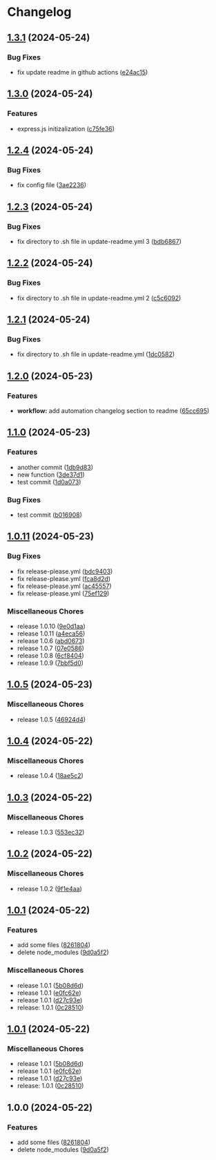 # Changelog

## [1.3.1](https://github.com/maroon-studio/cargo-route/compare/v1.3.0...v1.3.1) (2024-05-24)


### Bug Fixes

* fix update readme in github actions ([e24ac15](https://github.com/maroon-studio/cargo-route/commit/e24ac150ed53c52d74c71da0a0abaced7391f04a))

## [1.3.0](https://github.com/maroon-studio/cargo-route/compare/v1.2.4...v1.3.0) (2024-05-24)


### Features

* express.js initizalization ([c75fe36](https://github.com/maroon-studio/cargo-route/commit/c75fe36c1c25dba76a0f342f75e6bfcd9f0abc80))

## [1.2.4](https://github.com/maroon-studio/cargo-route/compare/v1.2.3...v1.2.4) (2024-05-24)


### Bug Fixes

* fix config file ([3ae2236](https://github.com/maroon-studio/cargo-route/commit/3ae22364ccb98def285c9b4e3a432f3c0e9dc0de))

## [1.2.3](https://github.com/maroon-studio/cargo-route/compare/v1.2.2...v1.2.3) (2024-05-24)


### Bug Fixes

* fix directory to .sh file in update-readme.yml 3 ([bdb6867](https://github.com/maroon-studio/cargo-route/commit/bdb686724e055c0d134344449b429fba6d81e2e3))

## [1.2.2](https://github.com/maroon-studio/cargo-route/compare/v1.2.1...v1.2.2) (2024-05-24)


### Bug Fixes

* fix directory to .sh file in update-readme.yml 2 ([c5c6092](https://github.com/maroon-studio/cargo-route/commit/c5c609293a763da52adb6d70c6a4e705accef504))

## [1.2.1](https://github.com/maroon-studio/cargo-route/compare/v1.2.0...v1.2.1) (2024-05-24)


### Bug Fixes

* fix directory to .sh file in update-readme.yml ([1dc0582](https://github.com/maroon-studio/cargo-route/commit/1dc0582f7db6abae0a250853d90a7155a12977c4))

## [1.2.0](https://github.com/maroon-studio/cargo-route/compare/v1.1.0...v1.2.0) (2024-05-23)


### Features

* **workflow:** add automation changelog section to readme ([65cc695](https://github.com/maroon-studio/cargo-route/commit/65cc695c351106b49389e091b6bdb6cd8ef20ab4))

## [1.1.0](https://github.com/maroon-studio/cargo-route/compare/v1.0.11...v1.1.0) (2024-05-23)


### Features

* another commit ([1db9d83](https://github.com/maroon-studio/cargo-route/commit/1db9d83e6fea359a093d15d5224d44dab5319ad8))
* new function ([3de37d1](https://github.com/maroon-studio/cargo-route/commit/3de37d1f61b5aaae3bfbe4949e5cd59e9e699113))
* test commit ([1d0a073](https://github.com/maroon-studio/cargo-route/commit/1d0a0733316dab9bcfbb00fedf76e4dbd3359ce8))


### Bug Fixes

* test commit ([b016908](https://github.com/maroon-studio/cargo-route/commit/b016908185e064375230006b4bd68829e44cde18))

## [1.0.11](https://github.com/maroon-studio/cargo-route/compare/v1.0.5...v1.0.11) (2024-05-23)


### Bug Fixes

* fix release-please.yml ([bdc9403](https://github.com/maroon-studio/cargo-route/commit/bdc9403f205f15dd883d1a272ab0425d00818a88))
* fix release-please.yml ([fca8d2d](https://github.com/maroon-studio/cargo-route/commit/fca8d2d9590438ebb1ce67750f7c9c347218b74e))
* fix release-please.yml ([ac45557](https://github.com/maroon-studio/cargo-route/commit/ac455571d4d219044d1bf07847786b5598df1b14))
* fix release-please.yml ([75ef129](https://github.com/maroon-studio/cargo-route/commit/75ef1293831060e33d7516d357b836b749c811b6))


### Miscellaneous Chores

* release 1.0.10 ([9e0d1aa](https://github.com/maroon-studio/cargo-route/commit/9e0d1aa0561cf67a11a8426a1fa9483edf2c35d5))
* release 1.0.11 ([a4eca56](https://github.com/maroon-studio/cargo-route/commit/a4eca56710ec969f3cbfd1c0652bda4a7fee7d88))
* release 1.0.6 ([abd0673](https://github.com/maroon-studio/cargo-route/commit/abd067382a27bea976c66632a92f559894780e48))
* release 1.0.7 ([07e0586](https://github.com/maroon-studio/cargo-route/commit/07e0586e4255e825df9f38104d8c65f4ff5a9d7d))
* release 1.0.8 ([6cf8404](https://github.com/maroon-studio/cargo-route/commit/6cf8404b3b395757f2bb77a419787647e325e1bd))
* release 1.0.9 ([7bbf5d0](https://github.com/maroon-studio/cargo-route/commit/7bbf5d09e819774409a98fa75eb6273466ed8959))

## [1.0.5](https://github.com/maroon-studio/cargo-route/compare/v1.0.4...v1.0.5) (2024-05-23)


### Miscellaneous Chores

* release 1.0.5 ([46924d4](https://github.com/maroon-studio/cargo-route/commit/46924d4bdfe49ff9d74c8b27e6fbf746593399f0))

## [1.0.4](https://github.com/maroon-studio/cargo-route/compare/v1.0.3...v1.0.4) (2024-05-22)


### Miscellaneous Chores

* release 1.0.4 ([18ae5c2](https://github.com/maroon-studio/cargo-route/commit/18ae5c252bca6792b29c1d3edc73af8401daab88))

## [1.0.3](https://github.com/maroon-studio/cargo-route/compare/v1.0.2...v1.0.3) (2024-05-22)


### Miscellaneous Chores

* release 1.0.3 ([553ec32](https://github.com/maroon-studio/cargo-route/commit/553ec3293c3322062d64b2f282780c253a137fba))

## [1.0.2](https://github.com/maroon-studio/cargo-route/compare/v1.0.1...v1.0.2) (2024-05-22)


### Miscellaneous Chores

* release 1.0.2 ([9f1e4aa](https://github.com/maroon-studio/cargo-route/commit/9f1e4aa78b3f3d3ec0bc5d8e1172719aee3a9e0f))

## [1.0.1](https://github.com/maroon-studio/cargo-route/compare/v1.0.1...v1.0.1) (2024-05-22)


### Features

* add some files ([8261804](https://github.com/maroon-studio/cargo-route/commit/826180436322f11b7ff563219a3be8cc3eb5309f))
* delete node_modules ([9d0a5f2](https://github.com/maroon-studio/cargo-route/commit/9d0a5f298ac3a11b18685f7c5fce4f5c05550354))


### Miscellaneous Chores

* release 1.0.1 ([5b08d6d](https://github.com/maroon-studio/cargo-route/commit/5b08d6d28b23470558751f0d28f8c6c3df02c9fe))
* release 1.0.1 ([e0fc62e](https://github.com/maroon-studio/cargo-route/commit/e0fc62ebbf33c3bcad3e7851b71d7a201e3a0ff0))
* release 1.0.1 ([d27c93e](https://github.com/maroon-studio/cargo-route/commit/d27c93e3b5784fea96325ae9e9bdca6bf48667ee))
* release: 1.0.1 ([0c28510](https://github.com/maroon-studio/cargo-route/commit/0c28510d7afdc545a821fbf5d9ce89bb526eca57))

## [1.0.1](https://github.com/maroon-studio/cargo-route/compare/v1.0.0...v1.0.1) (2024-05-22)


### Miscellaneous Chores

* release 1.0.1 ([5b08d6d](https://github.com/maroon-studio/cargo-route/commit/5b08d6d28b23470558751f0d28f8c6c3df02c9fe))
* release 1.0.1 ([e0fc62e](https://github.com/maroon-studio/cargo-route/commit/e0fc62ebbf33c3bcad3e7851b71d7a201e3a0ff0))
* release 1.0.1 ([d27c93e](https://github.com/maroon-studio/cargo-route/commit/d27c93e3b5784fea96325ae9e9bdca6bf48667ee))
* release: 1.0.1 ([0c28510](https://github.com/maroon-studio/cargo-route/commit/0c28510d7afdc545a821fbf5d9ce89bb526eca57))

## 1.0.0 (2024-05-22)


### Features

* add some files ([8261804](https://github.com/maroon-studio/cargo-route/commit/826180436322f11b7ff563219a3be8cc3eb5309f))
* delete node_modules ([9d0a5f2](https://github.com/maroon-studio/cargo-route/commit/9d0a5f298ac3a11b18685f7c5fce4f5c05550354))
